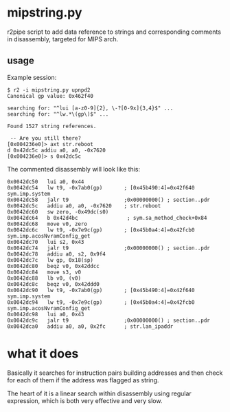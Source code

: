 # mipstring.py

r2pipe script to add data reference to strings and corresponding comments in disassembly, targeted for MIPS arch.

## usage

Example session:

```
$ r2 -i mipstring.py upnpd2
Canonical gp value: 0x462f40

searching for: "^lui [a-z0-9]{2}, \-?[0-9x]{3,4}$" ...
searching for: "^lw.*\(gp\)$" ...

Found 1527 string references.

 -- Are you still there?
[0x004236e0]> axt str.reboot
d 0x42dc5c addiu a0, a0, -0x7620
[0x004236e0]> s 0x42dc5c
```

The commented disassembly will look like this:

```
0x0042dc50   lui a0, 0x44
0x0042dc54   lw t9, -0x7ab0(gp)       ; [0x45b490:4]=0x42f640 sym.imp.system
0x0042dc58   jalr t9                  ;0x00000000() ; section..pdr
0x0042dc5c   addiu a0, a0, -0x7620    ; str.reboot
0x0042dc60   sw zero, -0x49dc(s0)
0x0042dc64   b 0x42d4bc                ; sym.sa_method_check+0x84
0x0042dc68   move v0, zero
0x0042dc6c   lw t9, -0x7e9c(gp)       ; [0x45b0a4:4]=0x42fcb0 sym.imp.acosNvramConfig_get
0x0042dc70   lui s2, 0x43
0x0042dc74   jalr t9                  ;0x00000000() ; section..pdr
0x0042dc78   addiu a0, s2, 0x9f4
0x0042dc7c   lw gp, 0x18(sp)
0x0042dc80   beqz v0, 0x42ddcc
0x0042dc84   move s3, v0
0x0042dc88   lb v0, (v0)
0x0042dc8c   beqz v0, 0x42ddd0
0x0042dc90   lw t9, -0x7ab0(gp)       ; [0x45b490:4]=0x42f640 sym.imp.system
0x0042dc94   lw t9, -0x7e9c(gp)       ; [0x45b0a4:4]=0x42fcb0 sym.imp.acosNvramConfig_get
0x0042dc98   lui a0, 0x43
0x0042dc9c   jalr t9                  ;0x00000000() ; section..pdr
0x0042dca0   addiu a0, a0, 0x2fc      ; str.lan_ipaddr
```

# what it does
Basically it searches for instruction pairs building addresses and then check for each of them if the address was flagged as string.

The heart of it is a linear search within disassembly using regular expression, which is both very effective and very slow.
